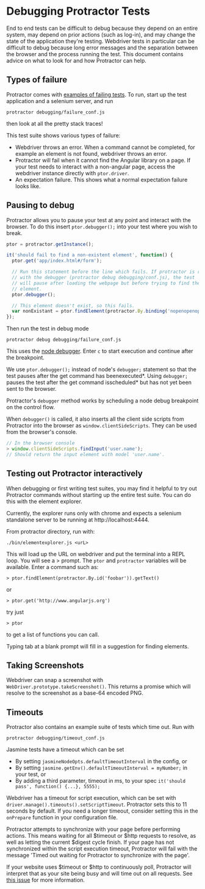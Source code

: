 Debugging Protractor Tests
==========================

End to end tests can be difficult to debug because they depend on an entire
system, may depend on prior actions (such as log-in), and may change the
state of the application they're testing. Webdriver tests in particular
can be difficult to debug because long error messages and the separation
between the browser and the process running the test. This document contains
advice on what to look for and how Protractor can help.

Types of failure
----------------

Protractor comes with [examples of failing tests](https://github.com/angular/protractor/blob/master/debugging/failure_spec.js).
To run, start up the test application and a selenium server, and run

```
protractor debugging/failure_conf.js
```

then look at all the pretty stack traces!

This test suite shows various types of failure:
-  Webdriver throws an error. When a command cannot be completed, for example
   an element is not found, webdriver throws an error.
-  Protractor will fail when it cannot find the Angular library on a page.
   If your test needs to interact with a non-angular page, access the webdriver
   instance directly with `ptor.driver`.
-  An expectation failure. This shows what a normal expectation failure looks
   like.

Pausing to debug
----------------

Protractor allows you to pause your test at any point and interact with the
browser. To do this insert `ptor.debugger();` into your test where you wish
to break.

```javascript
ptor = protractor.getInstance();

it('should fail to find a non-existent element', function() {
  ptor.get('app/index.html#/form');

  // Run this statement before the line which fails. If protractor is run
  // with the debugger (protractor debug debugging/conf.js), the test
  // will pause after loading the webpage but before trying to find the
  // element.
  ptor.debugger();

  // This element doesn't exist, so this fails.
  var nonExistant = ptor.findElement(protractor.By.binding('nopenopenope'));
});
```

Then run the test in debug mode

```
protractor debug debugging/failure_conf.js
```

This uses the [node debugger](http://nodejs.org/api/debugger.html). Enter
`c` to start execution and continue after the breakpoint.

We use `ptor.debugger();` instead of node's `debugger;` statement so that
the test pauses after the get command has beenexecuted*. Using `debugger;`
pauses the test after the get command isscheduled* but has not yet
been sent to the browser.

Protractor's `debugger` method works by scheduling a node debug breakpoint
on the control flow.

When `debugger()` is called, it also inserts all the client side scripts
from Protractor into the browser as `window.clientSideScripts`. They can be
used from the browser's console.

```javascript
// In the browser console
> window.clientSideScripts.findInput('user.name');
// Should return the input element with model 'user.name'.
```

Testing out Protractor interactively
------------------------------------

When debugging or first writing test suites, you may find it helpful to
try out Protractor commands without starting up the entire test suite. You can
do this with the element explorer.


Currently, the explorer runs only with chrome and expects a selenium standalone
server to be running at http://localhost:4444.

From protractor directory, run with:

    ./bin/elementexplorer.js <urL>

This will load up the URL on webdriver and put the terminal into a REPL loop.
You will see a > prompt. The `ptor` and `protractor` variables will
be available. Enter a command such as:

    > ptor.findElement(protractor.By.id('foobar')).getText()

or

    > ptor.get('http://www.angularjs.org')

try just

    > ptor

to get a list of functions you can call.

Typing tab at a blank prompt will fill in a suggestion for finding
elements.

Taking Screenshots
------------------

Webdriver can snap a screenshot with `WebDriver.prototype.takeScreenshot()`.
This returns a promise which will resolve to the screenshot as a base-64
encoded PNG.

Timeouts
--------

Protractor also contains an example suite of tests which time out. Run with

```
protractor debugging/timeout_conf.js
```

Jasmine tests have a timeout which can be set
- By setting `jasmineNodeOpts.defaultTimeoutInterval` in the config, or
- By setting `jasmine.getEnv().defaultTimeoutInterval = myNumber;` in your test,
  or
- By adding a third parameter, timeout in ms, to your spec
  `it('should pass', function() {...}, 5555);`

Webdriver has a timeout for script execution, which can be set with
`driver.manage().timeouts().setScriptTimeout`. Protractor sets this to 11
seconds by default. If you need a longer timeout, consider setting this in
the `onPrepare` function in your configuration file.

Protractor attempts to synchronize with your page before performing actions.
This means waiting for all $timeout or $http requests to resolve, as well as
letting the current $digest cycle finish. If your page has not synchronized
within the script execution timeout, Protractor will fail with the message
'Timed out waiting for Protractor to synchronize with the page'.

If your website uses $timeout or $http to continuously poll, Protractor will
interpret that as your site being busy and will time out on all requests. See
[this issue](https://github.com/angular/protractor/issues/49) for more
information.

